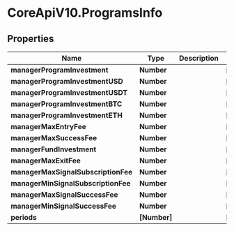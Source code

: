# CoreApiV10.ProgramsInfo

## Properties
Name | Type | Description | Notes
------------ | ------------- | ------------- | -------------
**managerProgramInvestment** | **Number** |  | [optional] 
**managerProgramInvestmentUSD** | **Number** |  | [optional] 
**managerProgramInvestmentUSDT** | **Number** |  | [optional] 
**managerProgramInvestmentBTC** | **Number** |  | [optional] 
**managerProgramInvestmentETH** | **Number** |  | [optional] 
**managerMaxEntryFee** | **Number** |  | [optional] 
**managerMaxSuccessFee** | **Number** |  | [optional] 
**managerFundInvestment** | **Number** |  | [optional] 
**managerMaxExitFee** | **Number** |  | [optional] 
**managerMaxSignalSubscriptionFee** | **Number** |  | [optional] 
**managerMinSignalSubscriptionFee** | **Number** |  | [optional] 
**managerMaxSignalSuccessFee** | **Number** |  | [optional] 
**managerMinSignalSuccessFee** | **Number** |  | [optional] 
**periods** | **[Number]** |  | [optional] 


